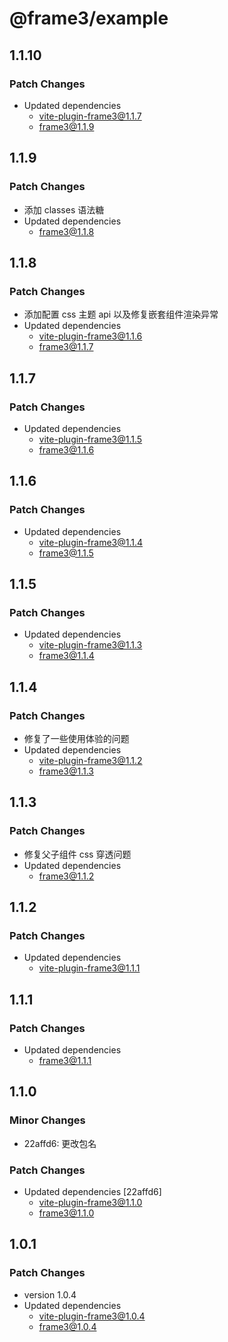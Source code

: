 # @frame3/example

## 1.1.10

### Patch Changes

- Updated dependencies
  - vite-plugin-frame3@1.1.7
  - frame3@1.1.9

## 1.1.9

### Patch Changes

- 添加 classes 语法糖
- Updated dependencies
  - frame3@1.1.8

## 1.1.8

### Patch Changes

- 添加配置 css 主题 api 以及修复嵌套组件渲染异常
- Updated dependencies
  - vite-plugin-frame3@1.1.6
  - frame3@1.1.7

## 1.1.7

### Patch Changes

- Updated dependencies
  - vite-plugin-frame3@1.1.5
  - frame3@1.1.6

## 1.1.6

### Patch Changes

- Updated dependencies
  - vite-plugin-frame3@1.1.4
  - frame3@1.1.5

## 1.1.5

### Patch Changes

- Updated dependencies
  - vite-plugin-frame3@1.1.3
  - frame3@1.1.4

## 1.1.4

### Patch Changes

- 修复了一些使用体验的问题
- Updated dependencies
  - vite-plugin-frame3@1.1.2
  - frame3@1.1.3

## 1.1.3

### Patch Changes

- 修复父子组件 css 穿透问题
- Updated dependencies
  - frame3@1.1.2

## 1.1.2

### Patch Changes

- Updated dependencies
  - vite-plugin-frame3@1.1.1

## 1.1.1

### Patch Changes

- Updated dependencies
  - frame3@1.1.1

## 1.1.0

### Minor Changes

- 22affd6: 更改包名

### Patch Changes

- Updated dependencies [22affd6]
  - vite-plugin-frame3@1.1.0
  - frame3@1.1.0

## 1.0.1

### Patch Changes

- version 1.0.4
- Updated dependencies
  - vite-plugin-frame3@1.0.4
  - frame3@1.0.4
